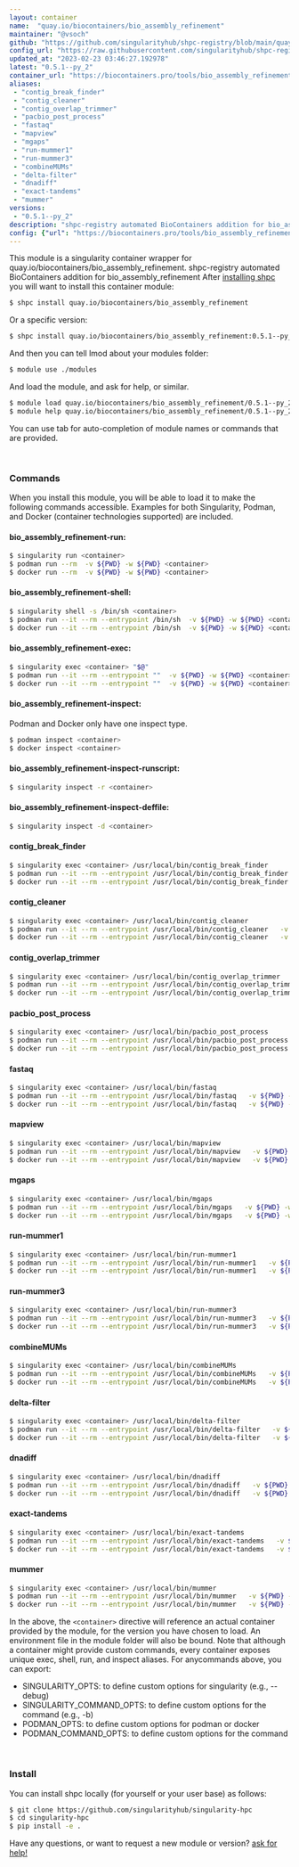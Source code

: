```yaml
---
layout: container
name:  "quay.io/biocontainers/bio_assembly_refinement"
maintainer: "@vsoch"
github: "https://github.com/singularityhub/shpc-registry/blob/main/quay.io/biocontainers/bio_assembly_refinement/container.yaml"
config_url: "https://raw.githubusercontent.com/singularityhub/shpc-registry/main/quay.io/biocontainers/bio_assembly_refinement/container.yaml"
updated_at: "2023-02-23 03:46:27.192978"
latest: "0.5.1--py_2"
container_url: "https://biocontainers.pro/tools/bio_assembly_refinement"
aliases:
 - "contig_break_finder"
 - "contig_cleaner"
 - "contig_overlap_trimmer"
 - "pacbio_post_process"
 - "fastaq"
 - "mapview"
 - "mgaps"
 - "run-mummer1"
 - "run-mummer3"
 - "combineMUMs"
 - "delta-filter"
 - "dnadiff"
 - "exact-tandems"
 - "mummer"
versions:
 - "0.5.1--py_2"
description: "shpc-registry automated BioContainers addition for bio_assembly_refinement"
config: {"url": "https://biocontainers.pro/tools/bio_assembly_refinement", "maintainer": "@vsoch", "description": "shpc-registry automated BioContainers addition for bio_assembly_refinement", "latest": {"0.5.1--py_2": "sha256:cecdd5aadb12c2c7f41a84e3fab2a34321989249ac303b7917b52f56124524dc"}, "tags": {"0.5.1--py_2": "sha256:cecdd5aadb12c2c7f41a84e3fab2a34321989249ac303b7917b52f56124524dc"}, "docker": "quay.io/biocontainers/bio_assembly_refinement", "aliases": {"contig_break_finder": "/usr/local/bin/contig_break_finder", "contig_cleaner": "/usr/local/bin/contig_cleaner", "contig_overlap_trimmer": "/usr/local/bin/contig_overlap_trimmer", "pacbio_post_process": "/usr/local/bin/pacbio_post_process", "fastaq": "/usr/local/bin/fastaq", "mapview": "/usr/local/bin/mapview", "mgaps": "/usr/local/bin/mgaps", "run-mummer1": "/usr/local/bin/run-mummer1", "run-mummer3": "/usr/local/bin/run-mummer3", "combineMUMs": "/usr/local/bin/combineMUMs", "delta-filter": "/usr/local/bin/delta-filter", "dnadiff": "/usr/local/bin/dnadiff", "exact-tandems": "/usr/local/bin/exact-tandems", "mummer": "/usr/local/bin/mummer"}}
---
```


This module is a singularity container wrapper for quay.io/biocontainers/bio_assembly_refinement.
shpc-registry automated BioContainers addition for bio_assembly_refinement
After [installing shpc](#install) you will want to install this container module:


```bash
$ shpc install quay.io/biocontainers/bio_assembly_refinement
```

Or a specific version:

```bash
$ shpc install quay.io/biocontainers/bio_assembly_refinement:0.5.1--py_2
```

And then you can tell lmod about your modules folder:

```bash
$ module use ./modules
```

And load the module, and ask for help, or similar.

```bash
$ module load quay.io/biocontainers/bio_assembly_refinement/0.5.1--py_2
$ module help quay.io/biocontainers/bio_assembly_refinement/0.5.1--py_2
```

You can use tab for auto-completion of module names or commands that are provided.

<br>

### Commands

When you install this module, you will be able to load it to make the following commands accessible.
Examples for both Singularity, Podman, and Docker (container technologies supported) are included.

#### bio_assembly_refinement-run:

```bash
$ singularity run <container>
$ podman run --rm  -v ${PWD} -w ${PWD} <container>
$ docker run --rm  -v ${PWD} -w ${PWD} <container>
```

#### bio_assembly_refinement-shell:

```bash
$ singularity shell -s /bin/sh <container>
$ podman run --it --rm --entrypoint /bin/sh  -v ${PWD} -w ${PWD} <container>
$ docker run --it --rm --entrypoint /bin/sh  -v ${PWD} -w ${PWD} <container>
```

#### bio_assembly_refinement-exec:

```bash
$ singularity exec <container> "$@"
$ podman run --it --rm --entrypoint ""  -v ${PWD} -w ${PWD} <container> "$@"
$ docker run --it --rm --entrypoint ""  -v ${PWD} -w ${PWD} <container> "$@"
```

#### bio_assembly_refinement-inspect:

Podman and Docker only have one inspect type.

```bash
$ podman inspect <container>
$ docker inspect <container>
```

#### bio_assembly_refinement-inspect-runscript:

```bash
$ singularity inspect -r <container>
```

#### bio_assembly_refinement-inspect-deffile:

```bash
$ singularity inspect -d <container>
```


#### contig_break_finder

```bash
$ singularity exec <container> /usr/local/bin/contig_break_finder
$ podman run --it --rm --entrypoint /usr/local/bin/contig_break_finder   -v ${PWD} -w ${PWD} <container> -c " $@"
$ docker run --it --rm --entrypoint /usr/local/bin/contig_break_finder   -v ${PWD} -w ${PWD} <container> -c " $@"
```


#### contig_cleaner

```bash
$ singularity exec <container> /usr/local/bin/contig_cleaner
$ podman run --it --rm --entrypoint /usr/local/bin/contig_cleaner   -v ${PWD} -w ${PWD} <container> -c " $@"
$ docker run --it --rm --entrypoint /usr/local/bin/contig_cleaner   -v ${PWD} -w ${PWD} <container> -c " $@"
```


#### contig_overlap_trimmer

```bash
$ singularity exec <container> /usr/local/bin/contig_overlap_trimmer
$ podman run --it --rm --entrypoint /usr/local/bin/contig_overlap_trimmer   -v ${PWD} -w ${PWD} <container> -c " $@"
$ docker run --it --rm --entrypoint /usr/local/bin/contig_overlap_trimmer   -v ${PWD} -w ${PWD} <container> -c " $@"
```


#### pacbio_post_process

```bash
$ singularity exec <container> /usr/local/bin/pacbio_post_process
$ podman run --it --rm --entrypoint /usr/local/bin/pacbio_post_process   -v ${PWD} -w ${PWD} <container> -c " $@"
$ docker run --it --rm --entrypoint /usr/local/bin/pacbio_post_process   -v ${PWD} -w ${PWD} <container> -c " $@"
```


#### fastaq

```bash
$ singularity exec <container> /usr/local/bin/fastaq
$ podman run --it --rm --entrypoint /usr/local/bin/fastaq   -v ${PWD} -w ${PWD} <container> -c " $@"
$ docker run --it --rm --entrypoint /usr/local/bin/fastaq   -v ${PWD} -w ${PWD} <container> -c " $@"
```


#### mapview

```bash
$ singularity exec <container> /usr/local/bin/mapview
$ podman run --it --rm --entrypoint /usr/local/bin/mapview   -v ${PWD} -w ${PWD} <container> -c " $@"
$ docker run --it --rm --entrypoint /usr/local/bin/mapview   -v ${PWD} -w ${PWD} <container> -c " $@"
```


#### mgaps

```bash
$ singularity exec <container> /usr/local/bin/mgaps
$ podman run --it --rm --entrypoint /usr/local/bin/mgaps   -v ${PWD} -w ${PWD} <container> -c " $@"
$ docker run --it --rm --entrypoint /usr/local/bin/mgaps   -v ${PWD} -w ${PWD} <container> -c " $@"
```


#### run-mummer1

```bash
$ singularity exec <container> /usr/local/bin/run-mummer1
$ podman run --it --rm --entrypoint /usr/local/bin/run-mummer1   -v ${PWD} -w ${PWD} <container> -c " $@"
$ docker run --it --rm --entrypoint /usr/local/bin/run-mummer1   -v ${PWD} -w ${PWD} <container> -c " $@"
```


#### run-mummer3

```bash
$ singularity exec <container> /usr/local/bin/run-mummer3
$ podman run --it --rm --entrypoint /usr/local/bin/run-mummer3   -v ${PWD} -w ${PWD} <container> -c " $@"
$ docker run --it --rm --entrypoint /usr/local/bin/run-mummer3   -v ${PWD} -w ${PWD} <container> -c " $@"
```


#### combineMUMs

```bash
$ singularity exec <container> /usr/local/bin/combineMUMs
$ podman run --it --rm --entrypoint /usr/local/bin/combineMUMs   -v ${PWD} -w ${PWD} <container> -c " $@"
$ docker run --it --rm --entrypoint /usr/local/bin/combineMUMs   -v ${PWD} -w ${PWD} <container> -c " $@"
```


#### delta-filter

```bash
$ singularity exec <container> /usr/local/bin/delta-filter
$ podman run --it --rm --entrypoint /usr/local/bin/delta-filter   -v ${PWD} -w ${PWD} <container> -c " $@"
$ docker run --it --rm --entrypoint /usr/local/bin/delta-filter   -v ${PWD} -w ${PWD} <container> -c " $@"
```


#### dnadiff

```bash
$ singularity exec <container> /usr/local/bin/dnadiff
$ podman run --it --rm --entrypoint /usr/local/bin/dnadiff   -v ${PWD} -w ${PWD} <container> -c " $@"
$ docker run --it --rm --entrypoint /usr/local/bin/dnadiff   -v ${PWD} -w ${PWD} <container> -c " $@"
```


#### exact-tandems

```bash
$ singularity exec <container> /usr/local/bin/exact-tandems
$ podman run --it --rm --entrypoint /usr/local/bin/exact-tandems   -v ${PWD} -w ${PWD} <container> -c " $@"
$ docker run --it --rm --entrypoint /usr/local/bin/exact-tandems   -v ${PWD} -w ${PWD} <container> -c " $@"
```


#### mummer

```bash
$ singularity exec <container> /usr/local/bin/mummer
$ podman run --it --rm --entrypoint /usr/local/bin/mummer   -v ${PWD} -w ${PWD} <container> -c " $@"
$ docker run --it --rm --entrypoint /usr/local/bin/mummer   -v ${PWD} -w ${PWD} <container> -c " $@"
```



In the above, the `<container>` directive will reference an actual container provided
by the module, for the version you have chosen to load. An environment file in the
module folder will also be bound. Note that although a container
might provide custom commands, every container exposes unique exec, shell, run, and
inspect aliases. For anycommands above, you can export:

 - SINGULARITY_OPTS: to define custom options for singularity (e.g., --debug)
 - SINGULARITY_COMMAND_OPTS: to define custom options for the command (e.g., -b)
 - PODMAN_OPTS: to define custom options for podman or docker
 - PODMAN_COMMAND_OPTS: to define custom options for the command

<br>

### Install

You can install shpc locally (for yourself or your user base) as follows:

```bash
$ git clone https://github.com/singularityhub/singularity-hpc
$ cd singularity-hpc
$ pip install -e .
```

Have any questions, or want to request a new module or version? [ask for help!](https://github.com/singularityhub/singularity-hpc/issues)